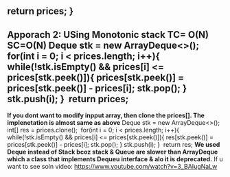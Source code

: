 return prices;
}
----------------------------------------------------------------
**Apporach 2: USing Monotonic stack**
**TC= O(N)
SC=O(N)**
​
Deque<Integer> stk = new ArrayDeque<>();
for(int i = 0; i < prices.length; i++){
while(!stk.isEmpty() && prices[i] <= prices[stk.peek()]){
prices[stk.peek()] = prices[stk.peek()] - prices[i];
stk.pop();
}
stk.push(i);
}
​
return prices;
​
--------------------------------------------------------------------------
**If you dont want to modify inpput array, then clone the prices[]. The implenetation is almost same as above**
Deque<Integer> stk = new ArrayDeque<>();
int[] res = prices.clone();
​
for(int i = 0; i < prices.length; i++){
while(!stk.isEmpty() && prices[i] <= prices[stk.peek()]){
res[stk.peek()] = prices[stk.peek()] - prices[i];
stk.pop();
}
stk.push(i);
}
​
return res;
**We used Deque instead of Stack bcoz stack & Queue are slower than ArrayDeque which a class that implements Dequeu interface & alo it is deprecated.**
If u want to see soln video:
https://www.youtube.com/watch?v=3_BAIugNaLw
​
